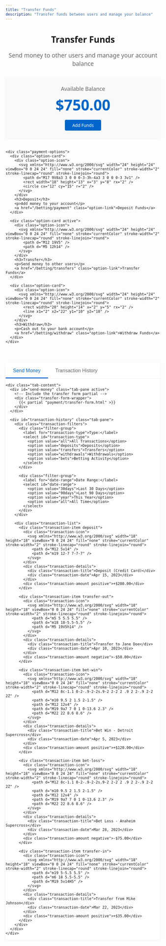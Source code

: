 ```yaml
---
title: "Transfer Funds"
description: "Transfer funds between users and manage your balance"
---
```


<div class="transfers-page">
  <div class="transfers-header">
    <h1>Transfer Funds</h1>
    <p class="subtitle">Send money to other users and manage your account balance</p>
  </div>
  
  <div class="account-summary">
    <div class="balance-card">
      <div class="balance-header">Available Balance</div>
      <div class="balance-amount">$750.00</div>
      <a href="/betting/payment" class="add-funds-btn">Add Funds</a>
    </div>
    
    <div class="payment-options">
      <div class="option-card">
        <div class="option-icon">
          <svg xmlns="http://www.w3.org/2000/svg" width="24" height="24" viewBox="0 0 24 24" fill="none" stroke="currentColor" stroke-width="2" stroke-linecap="round" stroke-linejoin="round">
            <path d="M17 9V8a3 3 0 0 0-3-3h-4a3 3 0 0 0-3 3v1" />
            <rect width="18" height="13" x="3" y="8" rx="2" />
            <circle cx="12" cy="15" r="2" />
          </svg>
        </div>
        <h3>Deposit</h3>
        <p>Add money to your account</p>
        <a href="/betting/payment" class="option-link">Deposit Funds</a>
      </div>
      
      <div class="option-card active">
        <div class="option-icon">
          <svg xmlns="http://www.w3.org/2000/svg" width="24" height="24" viewBox="0 0 24 24" fill="none" stroke="currentColor" stroke-width="2" stroke-linecap="round" stroke-linejoin="round">
            <path d="M12 19V5" />
            <path d="M5 12h14" />
          </svg>
        </div>
        <h3>Transfer</h3>
        <p>Send money to other users</p>
        <a href="/betting/transfers" class="option-link">Transfer Funds</a>
      </div>
      
      <div class="option-card">
        <div class="option-icon">
          <svg xmlns="http://www.w3.org/2000/svg" width="24" height="24" viewBox="0 0 24 24" fill="none" stroke="currentColor" stroke-width="2" stroke-linecap="round" stroke-linejoin="round">
            <rect width="20" height="14" x="2" y="5" rx="2" />
            <line x1="2" x2="22" y1="10" y2="10" />
          </svg>
        </div>
        <h3>Withdraw</h3>
        <p>Cash out to your bank account</p>
        <a href="/betting/withdraw" class="option-link">Withdraw Funds</a>
      </div>
    </div>
  </div>
  
  <div class="transfers-container">
    <div class="tabs">
      <button class="tab-btn active" data-tab="send-money">Send Money</button>
      <button class="tab-btn" data-tab="transaction-history">Transaction History</button>
    </div>
    
    <div class="tab-content">
      <div id="send-money" class="tab-pane active">
        <!-- Include the transfer form partial -->
        <div class="transfer-form-wrapper">
          {{< partial "payment/transfer-form.html" >}}
        </div>
      </div>
      
      <div id="transaction-history" class="tab-pane">
        <div class="transaction-filters">
          <div class="filter-group">
            <label for="transaction-type">Type:</label>
            <select id="transaction-type">
              <option value="all">All Transactions</option>
              <option value="deposits">Deposits</option>
              <option value="transfers">Transfers</option>
              <option value="withdrawals">Withdrawals</option>
              <option value="bets">Betting Activity</option>
            </select>
          </div>
          
          <div class="filter-group">
            <label for="date-range">Date Range:</label>
            <select id="date-range">
              <option value="30days">Last 30 Days</option>
              <option value="90days">Last 90 Days</option>
              <option value="year">This Year</option>
              <option value="all">All Time</option>
            </select>
          </div>
        </div>
        
        <div class="transaction-list">
          <div class="transaction-item deposit">
            <div class="transaction-icon">
              <svg xmlns="http://www.w3.org/2000/svg" width="18" height="18" viewBox="0 0 24 24" fill="none" stroke="currentColor" stroke-width="2" stroke-linecap="round" stroke-linejoin="round">
                <path d="M12 5v14" />
                <path d="m19 12-7 7-7-7" />
              </svg>
            </div>
            <div class="transaction-details">
              <div class="transaction-title">Deposit (Credit Card)</div>
              <div class="transaction-date">Apr 15, 2023</div>
            </div>
            <div class="transaction-amount positive">+$200.00</div>
          </div>
          
          <div class="transaction-item transfer-out">
            <div class="transaction-icon">
              <svg xmlns="http://www.w3.org/2000/svg" width="18" height="18" viewBox="0 0 24 24" fill="none" stroke="currentColor" stroke-width="2" stroke-linecap="round" stroke-linejoin="round">
                <path d="m5 5 5.5 5.5" />
                <path d="m18 18-5.5-5.5" />
                <path d="M5 19V5h14" />
              </svg>
            </div>
            <div class="transaction-details">
              <div class="transaction-title">Transfer to Jane Doe</div>
              <div class="transaction-date">Apr 10, 2023</div>
            </div>
            <div class="transaction-amount negative">-$50.00</div>
          </div>
          
          <div class="transaction-item bet-win">
            <div class="transaction-icon">
              <svg xmlns="http://www.w3.org/2000/svg" width="18" height="18" viewBox="0 0 24 24" fill="none" stroke="currentColor" stroke-width="2" stroke-linecap="round" stroke-linejoin="round">
                <path d="M12 8c-1.1 0-2-.9-2-2s.9-2 2-2 2 .9 2 2-.9 2-2 2Z" />
                <path d="m10 9.5 2 1.5 2-1.5" />
                <path d="M12 12v4" />
                <path d="M19 9a7 7 0 1 0-13.6 2.3" />
                <path d="M22 22 8.6 8.6" />
              </svg>
            </div>
            <div class="transaction-details">
              <div class="transaction-title">Bet Win - Detroit Supercross</div>
              <div class="transaction-date">Apr 5, 2023</div>
            </div>
            <div class="transaction-amount positive">+$120.00</div>
          </div>
          
          <div class="transaction-item bet-loss">
            <div class="transaction-icon">
              <svg xmlns="http://www.w3.org/2000/svg" width="18" height="18" viewBox="0 0 24 24" fill="none" stroke="currentColor" stroke-width="2" stroke-linecap="round" stroke-linejoin="round">
                <path d="M12 8c-1.1 0-2-.9-2-2s.9-2 2-2 2 .9 2 2-.9 2-2 2Z" />
                <path d="m10 9.5 2 1.5 2-1.5" />
                <path d="M12 12v4" />
                <path d="M19 9a7 7 0 1 0-13.6 2.3" />
                <path d="M22 22 8.6 8.6" />
              </svg>
            </div>
            <div class="transaction-details">
              <div class="transaction-title">Bet Loss - Anaheim Supercross</div>
              <div class="transaction-date">Mar 28, 2023</div>
            </div>
            <div class="transaction-amount negative">-$75.00</div>
          </div>
          
          <div class="transaction-item transfer-in">
            <div class="transaction-icon">
              <svg xmlns="http://www.w3.org/2000/svg" width="18" height="18" viewBox="0 0 24 24" fill="none" stroke="currentColor" stroke-width="2" stroke-linecap="round" stroke-linejoin="round">
                <path d="m19 5-5.5 5.5" />
                <path d="m6 18 5.5-5.5" />
                <path d="M19 5v14H5" />
              </svg>
            </div>
            <div class="transaction-details">
              <div class="transaction-title">Transfer from Mike Johnson</div>
              <div class="transaction-date">Mar 22, 2023</div>
            </div>
            <div class="transaction-amount positive">+$35.00</div>
          </div>
        </div>
      </div>
    </div>
  </div>
</div>

<script>
document.addEventListener('DOMContentLoaded', function() {
  // Tab switching
  const tabBtns = document.querySelectorAll('.tab-btn');
  const tabPanes = document.querySelectorAll('.tab-pane');
  
  tabBtns.forEach(btn => {
    btn.addEventListener('click', function() {
      // Remove active class from all buttons and panes
      tabBtns.forEach(b => b.classList.remove('active'));
      tabPanes.forEach(p => p.classList.remove('active'));
      
      // Add active class to clicked button
      this.classList.add('active');
      
      // Show corresponding pane
      const tabId = this.getAttribute('data-tab');
      document.getElementById(tabId).classList.add('active');
    });
  });
  
  // Transaction filtering (simplified for demo)
  const typeFilter = document.getElementById('transaction-type');
  const dateFilter = document.getElementById('date-range');
  const transactionItems = document.querySelectorAll('.transaction-item');
  
  function applyFilters() {
    const typeValue = typeFilter.value;
    
    transactionItems.forEach(item => {
      // Show all items if 'all' is selected
      if (typeValue === 'all') {
        item.style.display = 'flex';
        return;
      }
      
      // Otherwise, filter by transaction type
      if (
        (typeValue === 'deposits' && item.classList.contains('deposit')) ||
        (typeValue === 'transfers' && (item.classList.contains('transfer-in') || item.classList.contains('transfer-out'))) ||
        (typeValue === 'withdrawals' && item.classList.contains('withdrawal')) ||
        (typeValue === 'bets' && (item.classList.contains('bet-win') || item.classList.contains('bet-loss')))
      ) {
        item.style.display = 'flex';
      } else {
        item.style.display = 'none';
      }
    });
  }
  
  typeFilter.addEventListener('change', applyFilters);
  dateFilter.addEventListener('change', applyFilters);
});
</script>

<style>
.transfers-page {
  max-width: 1200px;
  margin: 0 auto;
  font-family: system-ui, -apple-system, BlinkMacSystemFont, 'Segoe UI', Roboto, sans-serif;
}

.transfers-header {
  margin-bottom: 2rem;
  text-align: center;
}

.subtitle {
  color: #666;
  font-size: 1.2rem;
}

.account-summary {
  display: flex;
  flex-direction: column;
  gap: 1.5rem;
  margin-bottom: 3rem;
}

.balance-card {
  background-color: #f9f9f9;
  border-radius: 8px;
  padding: 1.5rem;
  text-align: center;
  box-shadow: 0 2px 8px rgba(0,0,0,0.05);
}

.balance-header {
  font-size: 1.1rem;
  color: #666;
  margin-bottom: 0.5rem;
}

.balance-amount {
  font-size: 3rem;
  font-weight: bold;
  color: #0066cc;
  margin-bottom: 1rem;
}

.add-funds-btn {
  display: inline-block;
  background-color: #0066cc;
  color: white;
  padding: 0.5rem 1.5rem;
  border-radius: 4px;
  text-decoration: none;
  font-weight: 500;
  transition: background-color 0.2s;
}

.add-funds-btn:hover {
  background-color: #0052a3;
}

.payment-options {
  display: grid;
  grid-template-columns: repeat(auto-fill, minmax(250px, 1fr));
  gap: 1.5rem;
  margin-top: 1rem;
}

.option-card {
  background-color: #fff;
  border-radius: 8px;
  padding: 1.5rem;
  text-align: center;
  box-shadow: 0 2px 8px rgba(0,0,0,0.05);
  transition: transform 0.2s, box-shadow 0.2s;
  border: 2px solid transparent;
}

.option-card:hover {
  transform: translateY(-5px);
  box-shadow: 0 8px 15px rgba(0,0,0,0.1);
}

.option-card.active {
  border-color: #0066cc;
}

.option-icon {
  width: 48px;
  height: 48px;
  background-color: #f0f0f0;
  border-radius: 50%;
  display: flex;
  align-items: center;
  justify-content: center;
  margin: 0 auto 1rem;
  color: #0066cc;
}

.option-card h3 {
  margin: 0 0 0.5rem;
  color: #333;
}

.option-card p {
  color: #666;
  margin-bottom: 1.5rem;
}

.option-link {
  display: inline-block;
  padding: 0.5rem 1rem;
  background-color: #f0f0f0;
  color: #333;
  text-decoration: none;
  border-radius: 4px;
  font-size: 0.9rem;
  transition: background-color 0.2s;
}

.option-link:hover {
  background-color: #e0e0e0;
}

.option-card.active .option-link {
  background-color: #0066cc;
  color: white;
}

.option-card.active .option-link:hover {
  background-color: #0052a3;
}

.transfers-container {
  background-color: #fff;
  border-radius: 8px;
  box-shadow: 0 2px 8px rgba(0,0,0,0.05);
  overflow: hidden;
}

.tabs {
  display: flex;
  border-bottom: 1px solid #eee;
}

.tab-btn {
  padding: 1rem 1.5rem;
  background: none;
  border: none;
  font-size: 1rem;
  font-weight: 500;
  color: #666;
  cursor: pointer;
  position: relative;
}

.tab-btn:hover {
  color: #333;
}

.tab-btn.active {
  color: #0066cc;
}

.tab-btn.active::after {
  content: '';
  position: absolute;
  bottom: 0;
  left: 0;
  width: 100%;
  height: 3px;
  background-color: #0066cc;
}

.tab-content {
  padding: 1.5rem;
}

.tab-pane {
  display: none;
}

.tab-pane.active {
  display: block;
}

.transfer-form-wrapper {
  /* No additional styling needed, the form has its own */
}

.transaction-filters {
  display: flex;
  gap: 1.5rem;
  margin-bottom: 1.5rem;
  flex-wrap: wrap;
}

.filter-group {
  display: flex;
  align-items: center;
  gap: 0.5rem;
}

.filter-group label {
  font-weight: 500;
  color: #333;
}

.filter-group select {
  padding: 0.5rem;
  border: 1px solid #ddd;
  border-radius: 4px;
  font-size: 0.9rem;
}

.transaction-list {
  display: flex;
  flex-direction: column;
}

.transaction-item {
  display: flex;
  align-items: center;
  padding: 1rem;
  border-bottom: 1px solid #f0f0f0;
}

.transaction-item:last-child {
  border-bottom: none;
}

.transaction-icon {
  width: 36px;
  height: 36px;
  background-color: #f0f0f0;
  border-radius: 50%;
  display: flex;
  align-items: center;
  justify-content: center;
  margin-right: 1rem;
}

.deposit .transaction-icon {
  color: #28a745;
  background-color: rgba(40, 167, 69, 0.1);
}

.withdrawal .transaction-icon {
  color: #dc3545;
  background-color: rgba(220, 53, 69, 0.1);
}

.transfer-in .transaction-icon {
  color: #17a2b8;
  background-color: rgba(23, 162, 184, 0.1);
}

.transfer-out .transaction-icon {
  color: #6c757d;
  background-color: rgba(108, 117, 125, 0.1);
}

.bet-win .transaction-icon,
.bet-loss .transaction-icon {
  color: #fd7e14;
  background-color: rgba(253, 126, 20, 0.1);
}

.transaction-details {
  flex: 1;
}

.transaction-title {
  font-weight: 500;
  color: #333;
  margin-bottom: 0.25rem;
}

.transaction-date {
  font-size: 0.85rem;
  color: #666;
}

.transaction-amount {
  font-weight: bold;
  font-size: 1.1rem;
}

.positive {
  color: #28a745;
}

.negative {
  color: #dc3545;
}

@media (max-width: 768px) {
  .payment-options {
    grid-template-columns: 1fr;
  }
  
  .transaction-filters {
    flex-direction: column;
    gap: 1rem;
  }
}
</style>